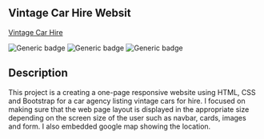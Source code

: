 ## Vintage Car Hire Websit
[Vintage Car Hire](http://jwd-activity.github.io/web-assessment/)

![Generic badge](https://img.shields.io/badge/HTML-blue.svg)
![Generic badge](https://img.shields.io/badge/CSS-brightgreen.svg) 
![Generic badge](https://img.shields.io/badge/Bootstrap-blueviolet.svg)

## Description
This project is a creating a one-page responsive website using HTML, CSS and Bootstrap for a car agency listing vintage cars for hire. I focused on making sure that the web page layout is displayed in the appropriate size depending on the screen size of the user such as navbar, cards, images and form. I also embedded google map showing the location.
